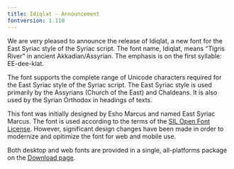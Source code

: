 ```yaml
---
title: Idiqlat - Announcement
fontversion: 1.110
---
```


We are very pleased to announce the release of Idiqlat, a new font for the East Syriac style of the Syriac script. The font name, Idiqlat, means “Tigris River” in ancient Akkadian/Assyrian. The emphasis is on the first syllable: EE-dee-klat.

The font supports the complete range of Unicode characters required for the East Syriac style of the Syriac script. The East Syriac style is used primarily by the Assyrians (Church of the East) and Chaldeans. It is also used by the Syrian Orthodox in headings of texts.

This font was initially designed by Esho Marcus and named East Syriac Marcus. The font is used according to the terms of the [SIL Open Font License](https://openfontlicense.org/). However, significant design changes have been made in order to modernize and opitimize the font for web and mobile use.

Both desktop and web fonts are provided in a single, all-platforms package on the [Download page](https://github.com/silnrsi/font-idiqlat/releases).

